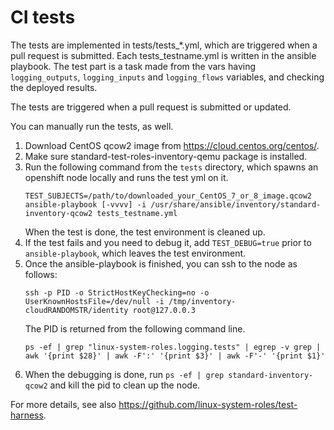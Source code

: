 CI tests
========
The tests are implemented in tests/tests_*.yml, which are triggered when a pull request is submitted. Each tests_testname.yml is written in the ansible playbook. The test part is a task made from the vars having `logging_outputs`, `logging_inputs` and `logging_flows` variables, and checking the deployed results.

The tests are triggered when a pull request is submitted or updated.

You can manually run the tests, as well.
1. Download CentOS qcow2 image from https://cloud.centos.org/centos/.
2. Make sure standard-test-roles-inventory-qemu package is installed.
3. Run the following command from the `tests` directory, which spawns an openshift node locally and runs the test yml on it.
   ```
   TEST_SUBJECTS=/path/to/downloaded_your_CentOS_7_or_8_image.qcow2 ansible-playbook [-vvvv] -i /usr/share/ansible/inventory/standard-inventory-qcow2 tests_testname.yml
   ```
   When the test is done, the test environment is cleaned up.
4. If the test fails and you need to debug it, add `TEST_DEBUG=true` prior to `ansible-playbook`, which leaves the test environment.
5. Once the ansible-playbook is finished, you can ssh to the node as follows:
   ```
   ssh -p PID -o StrictHostKeyChecking=no -o UserKnownHostsFile=/dev/null -i /tmp/inventory-cloudRANDOMSTR/identity root@127.0.0.3
   ```
   The PID is returned from the following command line.
   ```
   ps -ef | grep "linux-system-roles.logging.tests" | egrep -v grep | awk '{print $28}' | awk -F':' '{print $3}' | awk -F'-' '{print $1}'
   ```
5. When the debugging is done, run `ps -ef | grep standard-inventory-qcow2` and kill the pid to clean up the node.

For more details, see also https://github.com/linux-system-roles/test-harness.
